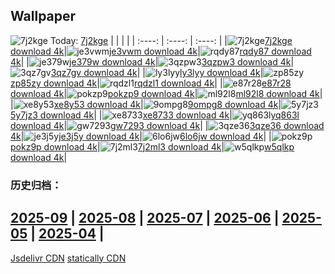 ## Wallpaper
![7j2kge](https://w.wallhaven.cc/full/7j/wallhaven-7j2kge.png) Today: [7j2kge](https://th.wallhaven.cc/small/7j/7j2kge.jpg)
|      |      |      |
| :----: | :----: | :----: |
|![7j2kge](https://th.wallhaven.cc/small/7j/7j2kge.jpg)[7j2kge download 4k](https://wallhaven.cc/w/7j2kge)|![je3vwm](https://th.wallhaven.cc/small/je/je3vwm.jpg)[je3vwm download 4k](https://wallhaven.cc/w/je3vwm)|![rqdy87](https://th.wallhaven.cc/small/rq/rqdy87.jpg)[rqdy87 download 4k](https://wallhaven.cc/w/rqdy87)|
|![je379w](https://th.wallhaven.cc/small/je/je379w.jpg)[je379w download 4k](https://wallhaven.cc/w/je379w)|![3qzpw3](https://th.wallhaven.cc/small/3q/3qzpw3.jpg)[3qzpw3 download 4k](https://wallhaven.cc/w/3qzpw3)|![3qz7gv](https://th.wallhaven.cc/small/3q/3qz7gv.jpg)[3qz7gv download 4k](https://wallhaven.cc/w/3qz7gv)|
|![ly3lyy](https://th.wallhaven.cc/small/ly/ly3lyy.jpg)[ly3lyy download 4k](https://wallhaven.cc/w/ly3lyy)|![zp85zy](https://th.wallhaven.cc/small/zp/zp85zy.jpg)[zp85zy download 4k](https://wallhaven.cc/w/zp85zy)|![rqdzl1](https://th.wallhaven.cc/small/rq/rqdzl1.jpg)[rqdzl1 download 4k](https://wallhaven.cc/w/rqdzl1)|
|![e87r28](https://th.wallhaven.cc/small/e8/e87r28.jpg)[e87r28 download 4k](https://wallhaven.cc/w/e87r28)|![pokzp9](https://th.wallhaven.cc/small/po/pokzp9.jpg)[pokzp9 download 4k](https://wallhaven.cc/w/pokzp9)|![ml92l8](https://th.wallhaven.cc/small/ml/ml92l8.jpg)[ml92l8 download 4k](https://wallhaven.cc/w/ml92l8)|
|![xe8y53](https://th.wallhaven.cc/small/xe/xe8y53.jpg)[xe8y53 download 4k](https://wallhaven.cc/w/xe8y53)|![9ompg8](https://th.wallhaven.cc/small/9o/9ompg8.jpg)[9ompg8 download 4k](https://wallhaven.cc/w/9ompg8)|![5y7jz3](https://th.wallhaven.cc/small/5y/5y7jz3.jpg)[5y7jz3 download 4k](https://wallhaven.cc/w/5y7jz3)|
|![xe8733](https://th.wallhaven.cc/small/xe/xe8733.jpg)[xe8733 download 4k](https://wallhaven.cc/w/xe8733)|![yq863l](https://th.wallhaven.cc/small/yq/yq863l.jpg)[yq863l download 4k](https://wallhaven.cc/w/yq863l)|![gw7293](https://th.wallhaven.cc/small/gw/gw7293.jpg)[gw7293 download 4k](https://wallhaven.cc/w/gw7293)|
|![3qze36](https://th.wallhaven.cc/small/3q/3qze36.jpg)[3qze36 download 4k](https://wallhaven.cc/w/3qze36)|![je3j5y](https://th.wallhaven.cc/small/je/je3j5y.jpg)[je3j5y download 4k](https://wallhaven.cc/w/je3j5y)|![6lo6jw](https://th.wallhaven.cc/small/6l/6lo6jw.jpg)[6lo6jw download 4k](https://wallhaven.cc/w/6lo6jw)|
|![pokz9p](https://th.wallhaven.cc/small/po/pokz9p.jpg)[pokz9p download 4k](https://wallhaven.cc/w/pokz9p)|![7j2ml3](https://th.wallhaven.cc/small/7j/7j2ml3.jpg)[7j2ml3 download 4k](https://wallhaven.cc/w/7j2ml3)|![w5qlkp](https://th.wallhaven.cc/small/w5/w5qlkp.jpg)[w5qlkp download 4k](https://wallhaven.cc/w/w5qlkp)|

### 历史归档：
[2025-09](https://github.com/april-projects/april-wallpaper/tree/main/picture/2025-09/) | [2025-08](https://github.com/april-projects/april-wallpaper/tree/main/picture/2025-08/) | [2025-07](https://github.com/april-projects/april-wallpaper/tree/main/picture/2025-07/) | [2025-06](https://github.com/april-projects/april-wallpaper/tree/main/picture/2025-06/) | [2025-05](https://github.com/april-projects/april-wallpaper/tree/main/picture/2025-05/) | [2025-04](https://github.com/april-projects/april-wallpaper/tree/main/picture/2025-04/) | 
---
[Jsdelivr CDN](https://cdn.jsdelivr.net/gh/april-projects/april-wallpaper/api.json)
[statically CDN](https://cdn.statically.io/gh/april-projects/april-wallpaper/main/api.json)